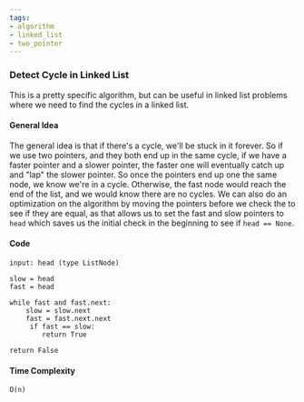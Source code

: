```yaml
---
tags:
- algorithm
- linked_list
- two_pointer
---
```

### Detect Cycle in Linked List
This is a pretty specific algorithm, but can be useful in linked list problems where we need to find the cycles in a linked list. 

#### General Idea
The general idea is that if there's a cycle, we'll be stuck in it forever. So if we use two pointers, and they both end up in the same cycle, if we have a faster pointer and a slower pointer, the faster one will eventually catch up and "lap" the slower pointer. So once the pointers end up one the same node, we know we're in a cycle. Otherwise, the fast node would reach the end of the list, and we would know there are no cycles. 
We can also do an optimization on the algorithm by moving the pointers before we check the to see if they are equal, as that allows us to set the fast and slow pointers to `head` which saves us the initial check in the beginning to see if `head == None`.

#### Code
```
input: head (type ListNode)

slow = head
fast = head

while fast and fast.next:
    slow = slow.next
    fast = fast.next.next
     if fast == slow:
        return True

return False
```

#### Time Complexity
`O(n)`